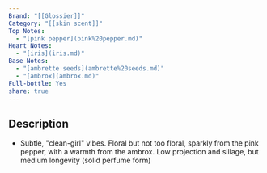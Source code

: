 ```yaml
---
Brand: "[[Glossier]]"
Category: "[[skin scent]]"
Top Notes:
  - "[pink pepper](pink%20pepper.md)"
Heart Notes:
  - "[iris](iris.md)"
Base Notes:
  - "[ambrette seeds](ambrette%20seeds.md)"
  - "[ambrox](ambrox.md)"
Full-bottle: Yes
share: true
---
```

## Description
- Subtle, "clean-girl" vibes. Floral but not too floral, sparkly from the pink pepper, with a warmth from the ambrox. Low projection and sillage, but medium longevity (solid perfume form)
